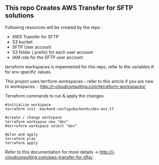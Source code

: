 <h2> This repo Creates AWS Transfer for SFTP solutions</h2>
Following resources will be created by the repo :
<ul>
    <li>AWS Transfer for SFTP</li>
    <li>S3 bucket </li>
    <li>SFTP User account </li>
    <li>S3 folder ( prefix) for each user account</li>
    <li>IAM role for the SFTP user account </li>
    
</ul>
terraform workspaces is impemented for this repo, refer to the variables.tf for env specific values. 

This project uses terrform workspaces - refer to this article if you are new to workspaces. - http://i-cloudconsulting.com/terraform-workspaces/


<p>
Terraform commands to run & apply the changes.

```
#initialize workspace
terraform init -backend-config=backends/dev-env.tf

#create / change workspace
terraform workspace new "dev"
#terraform workspace select "dev"

#plan and apply
terraform plan
terraform apply

```

Refer to this documentation for more details -> http://i-cloudconsulting.com/aws-transfer-for-sftp/

